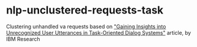 # nlp-unclustered-requests-task
Clustering unhandled va requests based on ["Gaining Insights into Unrecognized User Utterances in Task-Oriented Dialog Systems"](https://research.ibm.com/publications/gaining-insights-into-unrecognized-user-utterances-in-task-oriented-dialog-systems) article, by IBM Research

